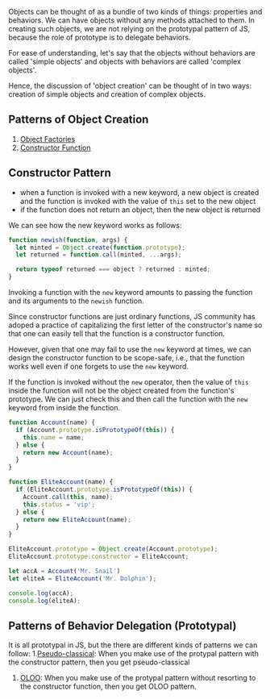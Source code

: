 Objects can be thought of as a bundle of two kinds of things: properties and behaviors. We can have objects without any methods attached to them. In creating such objects, we are not relying on the prototypal pattern of JS, because the role of prototype is to delegate behaviors.

For ease of understanding, let's say that the objects without behaviors are called 'simple objects' and objects with behaviors are called 'complex objects'.

Hence, the discussion of 'object creation' can be thought of in two ways: creation of simple objects and creation of complex objects.

## Patterns of Object Creation
1. [Object Factories](function_as_object_factories.md)
2. [Constructor Function](#constructor-pattern)

## Constructor Pattern
- when a function is invoked with a new keyword, a new object is created and the function is invoked with the value of `this` set to the new object
- if the function does not return an object, then the new object is returned

We can see how the new keyword works as follows:

```javascript
function newish(function, args) {
  let minted = Object.create(function.prototype);
  let returned = function.call(minted, ...args);

  return typeof returned === object ? returned : minted;
}
```

Invoking a function with the `new` keyword amounts to passing the function and its arguments to the `newish` function.

Since constructor functions are just ordinary functions, JS community has adoped a practice of capitalizing the first letter of the constructor's name so that one can easily tell that the function is a constructor function.

However, given that one may fail to use the `new` keyword at times, we can design the constructor function to be scope-safe, i.e., that the function works well even if one forgets to use the `new` keyword.

If the function is invoked without the `new` operator, then the value of `this` inside the function will not be the object created from the function's prototype. We can just check this and then call the function with the `new` keyword from inside the function.

```javascript
function Account(name) {
  if (Account.prototype.isPrototypeOf(this)) {
    this.name = name;
  } else {
    return new Account(name);
  }
}

function EliteAccount(name) {
  if (EliteAccount.prototype.isPrototypeOf(this)) {
    Account.call(this, name);
    this.status = 'vip';
  } else {
    return new EliteAccount(name);
  }
}

EliteAccount.prototype = Object.create(Account.prototype);
EliteAccount.prototype.constructor = EliteAccount;

let accA = Account('Mr. Snail')
let eliteA = EliteAccount('Mr. Dolphin');

console.log(accA);
console.log(eliteA);
```

## Patterns of Behavior Delegation (Prototypal)
It is all prototypal in JS, but the there are different kinds of patterns we can follow:
1.[Pseudo-classical](pseudo_classical_pattern.md): When you make use of the protypal pattern with the constructor pattern, then you get pseudo-classical
1. [OLOO](OLOO.md): When you make use of the protypal pattern without resorting to the constructor function, then you get OLOO pattern.